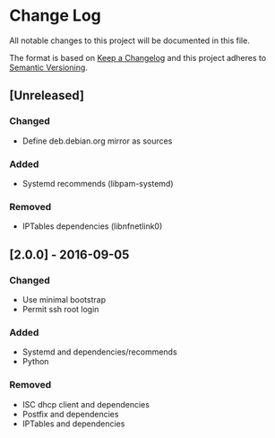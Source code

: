 # Change Log
All notable changes to this project will be documented in this file.

The format is based on [Keep a Changelog](http://keepachangelog.com/)
and this project adheres to [Semantic Versioning](http://semver.org/).

## [Unreleased]
### Changed
- Define deb.debian.org mirror as sources

### Added
- Systemd recommends (libpam-systemd)

### Removed
- IPTables dependencies (libnfnetlink0)

## [2.0.0] - 2016-09-05
### Changed
- Use minimal bootstrap
- Permit ssh root login

### Added
- Systemd and dependencies/recommends
- Python

### Removed
- ISC dhcp client and dependencies
- Postfix and dependencies
- IPTables and dependencies
